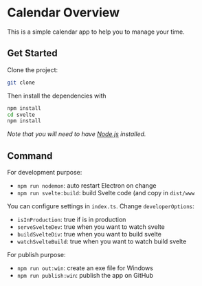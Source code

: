 # Calendar Overview

This is a simple calendar app to help you to manage your time.

## Get Started

Clone the project:

```bash
git clone
```

Then install the dependencies with

```bash
npm install
cd svelte
npm install
```

*Note that you will need to have [Node.js](https://nodejs.org) installed.*

## Command

For development purpose:

- `npm run nodemon`: auto restart Electron on change
- `npm run svelte:build`: build Svelte code (and copy in `dist/www`

You can configure settings in `index.ts`. Change `developerOptions`:

- `isInProduction`: true if is in production
- `serveSvelteDev`: true when you want to watch svelte
- `buildSvelteDiv`: true when you want to build svelte
- `watchSvelteBuild`: true when you want to watch build svelte

For publish purpose:

- `npm run out:win`: create an exe file for Windows
- `npm run publish:win`: publish the app on GitHub
